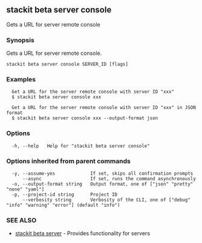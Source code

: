 ## stackit beta server console

Gets a URL for server remote console

### Synopsis

Gets a URL for server remote console.

```
stackit beta server console SERVER_ID [flags]
```

### Examples

```
  Get a URL for the server remote console with server ID "xxx"
  $ stackit beta server console xxx

  Get a URL for the server remote console with server ID "xxx" in JSON format
  $ stackit beta server console xxx --output-format json
```

### Options

```
  -h, --help   Help for "stackit beta server console"
```

### Options inherited from parent commands

```
  -y, --assume-yes             If set, skips all confirmation prompts
      --async                  If set, runs the command asynchronously
  -o, --output-format string   Output format, one of ["json" "pretty" "none" "yaml"]
  -p, --project-id string      Project ID
      --verbosity string       Verbosity of the CLI, one of ["debug" "info" "warning" "error"] (default "info")
```

### SEE ALSO

* [stackit beta server](./stackit_beta_server.md)	 - Provides functionality for servers


